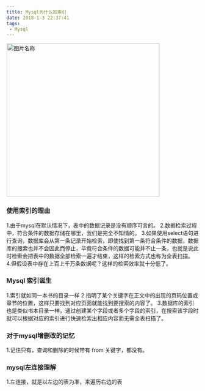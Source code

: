 ```yaml
---
title: Mysql为什么加索引
date: 2018-1-3 22:37:41
tags:
 - Mysql
---
```

<img src="http://otbcgjn6c.bkt.clouddn.com/timg222222.jpg"  width = "400" alt="图片名称" align=center style="border:1px solid  #F6F6F6"/>

### 使用索引的理由

1.由于mysql在默认情况下，表中的数据记录是没有顺序可言的。
2.数据检索过程中，符合条件的数据存储在哪里，我们是完全不知情的。
3.如果使用select语句进行查询，数据库会从第一条记录开始检索，即使找到第一条符合条件的数据，数据库的搜索也并不会因此而停止，毕竟符合条件的数据可能并不止一条，也就是说此时检索会把表中的数据全部检索一遍才结束，这样的检索方式也称为全表扫描。
4.但假设表中存在上百上千万条数据呢？这样的检索效率就十分低了。

### Mysql 索引诞生

1.索引就如同一本书的目录一样
2.指明了某个关键字在正文中的出现的页码位置或章节的位置，这样只要找到对应页面就能找到要搜索的内容了。
3.数据库的索引也是类似书本目录一样，通过创建某个字段或者多个字段的索引，在搜索该字段时就可以根据对应的索引进行快速检索出相应内容而无需全表扫描了。


### 对于mysql增删改的记忆
1.记住只有，查询和删除的时候带有 from 关键字，都没有。

### mysql左连接理解
1.左连接，就是以左边的表为准，来遍历右边的表